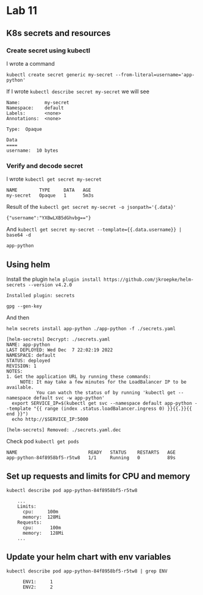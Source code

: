 # Lab 11

## K8s secrets and resources

### Create secret using kubectl

I wrote a command

`kubectl create secret generic my-secret --from-literal=username='app-python'`


If I wrote `kubectl describe secret my-secret` we will see
```
Name:         my-secret
Namespace:    default
Labels:       <none>
Annotations:  <none>

Type:  Opaque

Data
====
username:  10 bytes
```

### Verify and decode secret

I wrote `kubectl get secret my-secret`

```
NAME        TYPE     DATA   AGE
my-secret   Opaque   1      5m3s
```


Result of the `kubectl get secret my-secret -o jsonpath='{.data}'`

```
{"username":"YXBwLXB5dGhvbg=="}
```

And `kubectl get secret my-secret --template={{.data.username}} | base64 -d`

```
app-python
```

## Using helm

Install the plugin
`helm plugin install https://github.com/jkroepke/helm-secrets --version v4.2.0`

```
Installed plugin: secrets
```

`gpg --gen-key`

And then

`helm secrets install app-python ./app-python -f ./secrets.yaml`

```
[helm-secrets] Decrypt: ./secrets.yaml
NAME: app-python
LAST DEPLOYED: Wed Dec  7 22:02:19 2022
NAMESPACE: default
STATUS: deployed
REVISION: 1
NOTES:
1. Get the application URL by running these commands:
     NOTE: It may take a few minutes for the LoadBalancer IP to be available.
           You can watch the status of by running 'kubectl get --namespace default svc -w app-python'
  export SERVICE_IP=$(kubectl get svc --namespace default app-python --template "{{ range (index .status.loadBalancer.ingress 0) }}{{.}}{{ end }}")
  echo http://$SERVICE_IP:5000

[helm-secrets] Removed: ./secrets.yaml.dec
```

Check pod `kubectl get pods`

```
NAME                          READY   STATUS    RESTARTS   AGE
app-python-84f8958bf5-r5tw8   1/1     Running   0          89s
```



## Set up requests and limits for CPU and memory


`kubectl describe pod app-python-84f8958bf5-r5tw8`

```
    ...
    Limits:
      cpu:     100m
      memory:  128Mi
    Requests:
      cpu:      100m
      memory:   128Mi
    ...
```

## Update your helm chart with env variables

`kubectl describe pod app-python-84f8958bf5-r5tw8 | grep ENV`

```
      ENV1:     1
      ENV2:     2
```


